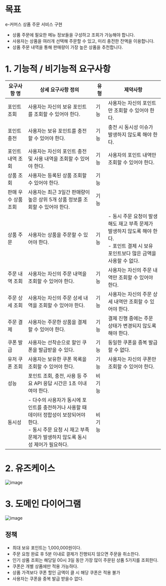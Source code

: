 # 목표

e-커머스 상품 주문 서비스 구현

- 상품 주문에 필요한 메뉴 정보들을 구성하고 조회가 가능해야 합니다.
- 사용자는 상품을 여러개 선택해 주문할 수 있고, 미리 충전한 잔액을 이용합니다.
- 상품 주문 내역을 통해 판매량이 가장 높은 상품을 추천합니다.

# 1. 기능적 / 비기능적 요구사항

| 요구사항 명        | 상세 요구사항 정의                                                 | 유형 | 제약사항                                     |
|-----------------|----------------------------------------------------------------|-----|-------------------------------------------|
| 포인트 조회        | 사용자는 자신의 보유 포인트를 조회할 수 있어야 한다.                       | 기능 | 사용자는 자신의 포인트만 조회할 수 있어야 한다.       |
| 포인트 충전        | 사용자는 보유 포인트를 충전할 수 있어야 한다.                            | 기능  | 충전 시 동시성 이슈가 발생하지 않도록 해야 한다.     |
| 포인트 내역 조회    | 사용자는 자신의 포인트 충전 및 사용 내역을 조회할 수 있어야 한다.             | 기능  | 사용자의 포인트 내역만 조회할 수 있어야 한다.       |
| 상품 조회          | 사용자는 등록된 상품 조회할 수 있어야 한다.                             | 기능  | |
| 판매 우수 상품 조회  | 사용자는 최근 3일간 판매량이 높은 상위 5개 상품 정보를 조회할 수 있어야 한다.   | 기능  | |
| 상품 주문          | 사용자는 상품을 주문할 수 있어야 한다.                                 | 기능  | - 동시 주문 요청이 발생해도 재고 부족 문제가 발생하지 않도록 해야 한다.<br>- 포인트 결제 시 보유 포인트보다 많은 금액을 사용할 수 없다.|
| 주문 내역 조회      | 사용자는 자신의 주문 내역을 조회할 수 있어야 한다.                        | 기능  | 사용자는 자신의 주문 내역만 조회할 수 있어야 한다.|
| 주문 상세 조회      | 사용자는 자신의 주문 상세 내역을 조회할 수 있어야 한다.                        | 기능  | 사용자는 자신의 주문 상세 내역만 조회할 수 있어야 한다.|
| 주문 결제          | 사용자는 주문한 상품을 결제할 수 있어야 한다.                             | 기능 | 결제 진행 중에는 주문 상태가 변경되지 않도록 해야 한다.|
| 쿠폰 발급          | 사용자는 선착순으로 할인 쿠폰을 발급받을 수 있다.                         | 기능  | 동일한 쿠폰을 중복 발급할 수 없다.|
| 유저 쿠폰 조회      | 사용자는 보유한 쿠폰 목록을 조회할 수 있어야 한다.                        | 기능  | 사용자는 자신의 쿠폰만 조회할 수 있어야 한다.|
|성능               |포인트 조회, 충전, 사용 등 주요 API 응답 시간은 1초 이내여야 한다.          | 비기능 ||
|동시성             |- 다수의 사용자가 동시에 포인트를 충전하거나 사용할 때 데이터 정합성이 보장되어야 한다.<br>- 동시 주문 요청 시 재고 부족 문제가 발생하지 않도록 동시성 제어가 필요하다. |비기능||

# 2. 유즈케이스

![image](https://github.com/user-attachments/assets/be6cc1c8-f5ad-456e-aedf-0ecb8377c39b)

# 3. 도메인 다이어그램

![image](https://github.com/user-attachments/assets/6262b24c-dee9-4551-983f-3f7980cb34c2)

## 정책
- 최대 보유 포인트는 1,000,000원이다.
- 주문 요청 완료 후 5분 이내로 결제가 진행되지 않으면 주문을 취소한다.
- 인기 상품 조회는 해당일 00시 3일 동안 가장 많이 주문된 상품 5가지를 조회한다.
- 쿠폰은 개별 상품에만 적용 가능하다.
- 상품 가격보다 쿠폰 할인 금액이 클 시 해당 쿠폰은 적용 불가
- 사용자는 쿠폰을 중복 발급 받을수 없다.